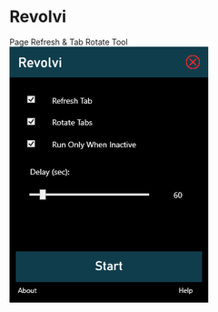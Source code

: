 # Revolvi
Page Refresh &amp; Tab Rotate Tool <br>
![Image of Revolvi Program](https://github.com/NathanLouth/Revolvi/blob/main/img/Example.png?raw=true)
